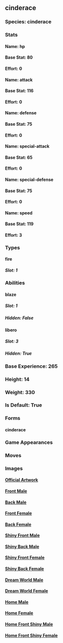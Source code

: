 ## cinderace
### Species: cinderace
### Stats
#### Name: hp
#### Base Stat: 80
#### Effort: 0
#### Name: attack
#### Base Stat: 116
#### Effort: 0
#### Name: defense
#### Base Stat: 75
#### Effort: 0
#### Name: special-attack
#### Base Stat: 65
#### Effort: 0
#### Name: special-defense
#### Base Stat: 75
#### Effort: 0
#### Name: speed
#### Base Stat: 119
#### Effort: 3
### Types
#### fire
##### Slot: 1
### Abilities
#### blaze
##### Slot: 1
##### Hidden: False
#### libero
##### Slot: 3
##### Hidden: True
### Base Experience: 265
### Height: 14
### Weight: 330
### Is Default: True
### Forms
#### cinderace
### Game Appearances
### Moves
### Images
#### [Official Artwork](https://raw.githubusercontent.com/PokeAPI/sprites/master/sprites/pokemon/other/official-artwork/815.png)
#### [Front Male](https://raw.githubusercontent.com/PokeAPI/sprites/master/sprites/pokemon/815.png)
#### [Back Male](https://raw.githubusercontent.com/PokeAPI/sprites/master/sprites/pokemon/back/815.png)
#### [Front Female](None)
#### [Back Female](None)
#### [Shiny Front Male](https://raw.githubusercontent.com/PokeAPI/sprites/master/sprites/pokemon/shiny/815.png)
#### [Shiny Back Male](https://raw.githubusercontent.com/PokeAPI/sprites/master/sprites/pokemon/back/815.png)
#### [Shiny Front Female](None)
#### [Shiny Back Female](None)
#### [Dream World Male](None)
#### [Dream World Female](None)
#### [Home Male](https://raw.githubusercontent.com/PokeAPI/sprites/master/sprites/pokemon/other/home/815.png)
#### [Home Female](None)
#### [Home Front Shiny Male](https://raw.githubusercontent.com/PokeAPI/sprites/master/sprites/pokemon/other/home/shiny/815.png)
#### [Home Front Shiny Female](None)